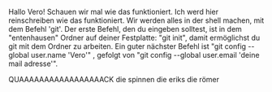 Hallo Vero!
Schauen wir mal wie das funktioniert. Ich werd hier reinschreiben wie das funktioniert.
Wir werden alles in der shell machen, mit dem Befehl 'git'.
Der erste Befehl, den du eingeben solltest, ist in dem "entenhausen" Ordner auf
deiner Festplatte: "git init", damit ermöglichst du git mit dem Ordner zu
arbeiten.
Ein guter nächster Befehl ist "git config --global user.name 'Vero'" , gefolgt
von "git config --global user.email 'deine mail adresse'".

QUAAAAAAAAAAAAAAAAACK
die spinnen die eriks die römer